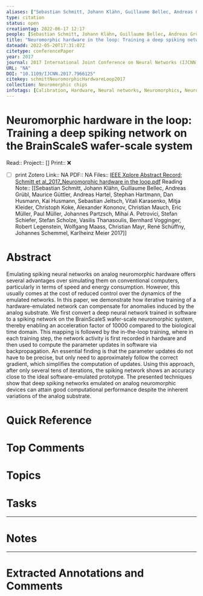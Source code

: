 ```yaml
---
aliases: ["Sebastian Schmitt, Johann Klähn, Guillaume Bellec, Andreas Grübl, Maurice Güttler, Andreas Hartel, Stephan Hartmann, Dan Husmann, Kai Husmann, Sebastian Jeltsch, Vitali Karasenko, Mitja Kleider, Christoph Koke, Alexander Kononov, Christian Mauch, Eric Müller, Paul Müller, Johannes Partzsch, Mihai A. Petrovici, Stefan Schiefer, Stefan Scholze, Vasilis Thanasoulis, Bernhard Vogginger, Robert Legenstein, Wolfgang Maass, Christian Mayr, René Schüffny, Johannes Schemmel, Karlheinz Meier 2017",]
type: citation
status: open
creationtag: 2022-06-17 12:17
people: [Sebastian Schmitt, Johann Klähn, Guillaume Bellec, Andreas Grübl, Maurice Güttler, Andreas Hartel, Stephan Hartmann, Dan Husmann, Kai Husmann, Sebastian Jeltsch, Vitali Karasenko, Mitja Kleider, Christoph Koke, Alexander Kononov, Christian Mauch, Eric Müller, Paul Müller, Johannes Partzsch, Mihai A. Petrovici, Stefan Schiefer, Stefan Scholze, Vasilis Thanasoulis, Bernhard Vogginger, Robert Legenstein, Wolfgang Maass, Christian Mayr, René Schüffny, Johannes Schemmel, Karlheinz Meier]
title: "Neuromorphic hardware in the loop: Training a deep spiking network on the BrainScaleS wafer-scale system"
dateadd: 2022-05-20T17:31:07Z
citetype: conferencePaper
year: 2017
journal: 2017 International Joint Conference on Neural Networks (IJCNN)
URL: "NA"
DOI: "10.1109/IJCNN.2017.7966125"
citekey: schmittNeuromorphicHardwareLoop2017
collection: Neuromorphic chips
infotags: [Calibration, Hardware, Neural networks, Neuromorphics, Neurons, Training]
---
```


# Neuromorphic hardware in the loop: Training a deep spiking network on the BrainScaleS wafer-scale system
Read:: 
Project:: []
Print::  ❌
- [ ] print 
Zotero Link:: NA
PDF:: NA
Files:: [IEEE Xplore Abstract Record](file:///home/michaelt/Insync/m@tarlton.info/Google%20Drive/06.%20Zotero/storage/WWGSGS8E/7966125.html); [Schmitt et al_2017_Neuromorphic hardware in the loop.pdf](file:///home/michaelt/Insync/m@tarlton.info/Google%20Drive/06.%20Zotero/storage/XAV7T3HQ/Schmitt%20et%20al_2017_Neuromorphic%20hardware%20in%20the%20loop.pdf)
Reading Note:: [[Sebastian Schmitt, Johann Klähn, Guillaume Bellec, Andreas Grübl, Maurice Güttler, Andreas Hartel, Stephan Hartmann, Dan Husmann, Kai Husmann, Sebastian Jeltsch, Vitali Karasenko, Mitja Kleider, Christoph Koke, Alexander Kononov, Christian Mauch, Eric Müller, Paul Müller, Johannes Partzsch, Mihai A. Petrovici, Stefan Schiefer, Stefan Scholze, Vasilis Thanasoulis, Bernhard Vogginger, Robert Legenstein, Wolfgang Maass, Christian Mayr, René Schüffny, Johannes Schemmel, Karlheinz Meier 2017]]

# Abstract
Emulating spiking neural networks on analog neuromorphic hardware offers several advantages over simulating them on conventional computers, particularly in terms of speed and energy consumption. However, this usually comes at the cost of reduced control over the dynamics of the emulated networks. In this paper, we demonstrate how iterative training of a hardware-emulated network can compensate for anomalies induced by the analog substrate. We first convert a deep neural network trained in software to a spiking network on the BrainScaleS wafer-scale neuromorphic system, thereby enabling an acceleration factor of 10000 compared to the biological time domain. This mapping is followed by the in-the-loop training, where in each training step, the network activity is first recorded in hardware and then used to compute the parameter updates in software via backpropagation. An essential finding is that the parameter updates do not have to be precise, but only need to approximately follow the correct gradient, which simplifies the computation of updates. Using this approach, after only several tens of iterations, the spiking network shows an accuracy close to the ideal software-emulated prototype. The presented techniques show that deep spiking networks emulated on analog neuromorphic devices can attain good computational performance despite the inherent variations of the analog substrate.

# Quick Reference


# Top Comments


# Topics


# Tasks


----
# Notes


----
# Extracted Annotations and Comments